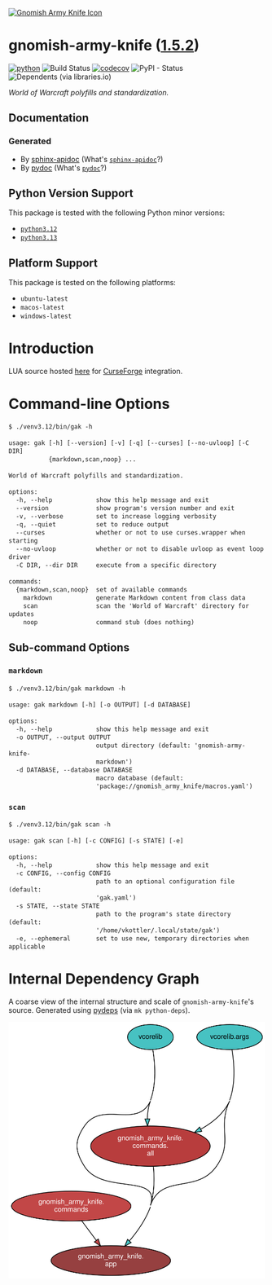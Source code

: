 <!--
    =====================================
    generator=datazen
    version=3.2.0
    hash=f99c6c16eaaded4988e535bb8182c7e3
    =====================================
-->

[![Gnomish Army Knife Icon](https://wow.zamimg.com/images/wow/icons/large/inv_misc_enggizmos_swissarmy.jpg)](https://www.wowhead.com/item=40772/gnomish-army-knife)

# gnomish-army-knife ([1.5.2](https://pypi.org/project/gnomish-army-knife/))

[![python](https://img.shields.io/pypi/pyversions/gnomish-army-knife.svg)](https://pypi.org/project/gnomish-army-knife/)
![Build Status](https://github.com/vkottler/gnomish-army-knife/workflows/Python%20Package/badge.svg)
[![codecov](https://codecov.io/gh/vkottler/gnomish-army-knife/branch/master/graphs/badge.svg?branch=master)](https://codecov.io/github/vkottler/gnomish-army-knife)
![PyPI - Status](https://img.shields.io/pypi/status/gnomish-army-knife)
![Dependents (via libraries.io)](https://img.shields.io/librariesio/dependents/pypi/gnomish-army-knife)

*World of Warcraft polyfills and standardization.*

## Documentation

### Generated

* By [sphinx-apidoc](https://vkottler.github.io/python/sphinx/gnomish-army-knife)
(What's [`sphinx-apidoc`](https://www.sphinx-doc.org/en/master/man/sphinx-apidoc.html)?)
* By [pydoc](https://vkottler.github.io/python/pydoc/gnomish_army_knife.html)
(What's [`pydoc`](https://docs.python.org/3/library/pydoc.html)?)

## Python Version Support

This package is tested with the following Python minor versions:

* [`python3.12`](https://docs.python.org/3.12/)
* [`python3.13`](https://docs.python.org/3.13/)

## Platform Support

This package is tested on the following platforms:

* `ubuntu-latest`
* `macos-latest`
* `windows-latest`

# Introduction

LUA source hosted [here](https://github.com/vkottler/gak-lua) for
[CurseForge](https://www.curseforge.com/wow) integration.

# Command-line Options

```
$ ./venv3.12/bin/gak -h

usage: gak [-h] [--version] [-v] [-q] [--curses] [--no-uvloop] [-C DIR]
           {markdown,scan,noop} ...

World of Warcraft polyfills and standardization.

options:
  -h, --help            show this help message and exit
  --version             show program's version number and exit
  -v, --verbose         set to increase logging verbosity
  -q, --quiet           set to reduce output
  --curses              whether or not to use curses.wrapper when starting
  --no-uvloop           whether or not to disable uvloop as event loop driver
  -C DIR, --dir DIR     execute from a specific directory

commands:
  {markdown,scan,noop}  set of available commands
    markdown            generate Markdown content from class data
    scan                scan the 'World of Warcraft' directory for updates
    noop                command stub (does nothing)

```

## Sub-command Options

### `markdown`

```
$ ./venv3.12/bin/gak markdown -h

usage: gak markdown [-h] [-o OUTPUT] [-d DATABASE]

options:
  -h, --help            show this help message and exit
  -o OUTPUT, --output OUTPUT
                        output directory (default: 'gnomish-army-knife-
                        markdown')
  -d DATABASE, --database DATABASE
                        macro database (default:
                        'package://gnomish_army_knife/macros.yaml')

```

### `scan`

```
$ ./venv3.12/bin/gak scan -h

usage: gak scan [-h] [-c CONFIG] [-s STATE] [-e]

options:
  -h, --help            show this help message and exit
  -c CONFIG, --config CONFIG
                        path to an optional configuration file (default:
                        'gak.yaml')
  -s STATE, --state STATE
                        path to the program's state directory (default:
                        '/home/vkottler/.local/state/gak')
  -e, --ephemeral       set to use new, temporary directories when applicable

```

# Internal Dependency Graph

A coarse view of the internal structure and scale of
`gnomish-army-knife`'s source.
Generated using [pydeps](https://github.com/thebjorn/pydeps) (via
`mk python-deps`).

![gnomish-army-knife's Dependency Graph](im/pydeps.svg)
